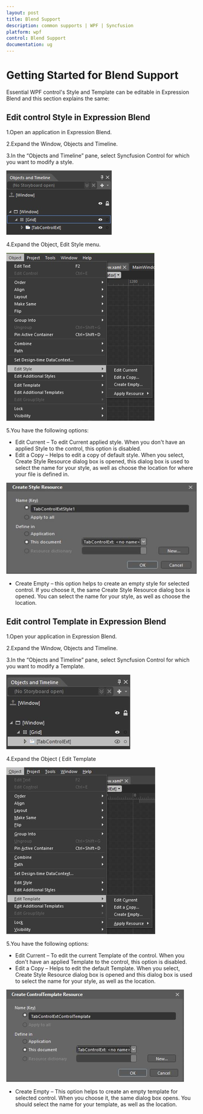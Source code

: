 ```yaml
---
layout: post
title: Blend Support
description: common supports | WPF | Syncfusion
platform: wpf
control: Blend Support
documentation: ug
---
```


# Getting Started for Blend Support

Essential WPF control's Style and Template can be editable in Expression Blend and this section explains the same:

## Edit control Style in Expression Blend

1.Open an application in Expression Blend. 

2.Expand the Window, Objects and Timeline.

3.In the “Objects and Timeline” pane, select Syncfusion Control for which you want to modify a style.

![](Blend-Support_images/GettingStarted_img1.jpeg)


4.Expand the Object, Edit Style menu.

![](Blend-Support_images/GettingStarted_img2.jpeg)


5.You have the following options:

   * Edit Current – To edit Current applied style. When you don't have an applied Style to the control, this option is disabled.
   * Edit a Copy – Helps to edit a copy of default style. When you select, Create Style Resource dialog box is opened, this dialog box is used to select the name for your style, as well as choose the location for where your file is defined in. 

![](Blend-Support_images/GettingStarted_img3.jpeg)


   * Create Empty – this option helps to create an empty style for selected control. If you choose it, the same Create Style Resource dialog box is opened. You can select the name for your style, as well as choose the location.

## Edit control Template in Expression Blend

1.Open your application in Expression Blend. 

2.Expand the Window, Objects and Timeline.

3.In the “Objects and Timeline” pane, select Syncfusion Control for which you want to modify a Template.

![](Blend-Support_images/GettingStarted_img4.jpeg)


4.Expand the Object (  Edit Template

![](Blend-Support_images/GettingStarted_img5.jpeg)


5.You have the following options:

* Edit Current – To edit the current Template of the control. When you don't have an applied Template to the control, this option is disabled.
* Edit a Copy – Helps to edit the default Template. When you select, Create Style Resource dialog box is opened and this dialog box is used to select the name for your style, as well as the location.

![](Blend-Support_images/GettingStarted_img6.jpeg)


* Create Empty – This option helps to create an empty template for selected control. When you choose it, the same dialog box opens. You should select the name for your template, as well as the location.

